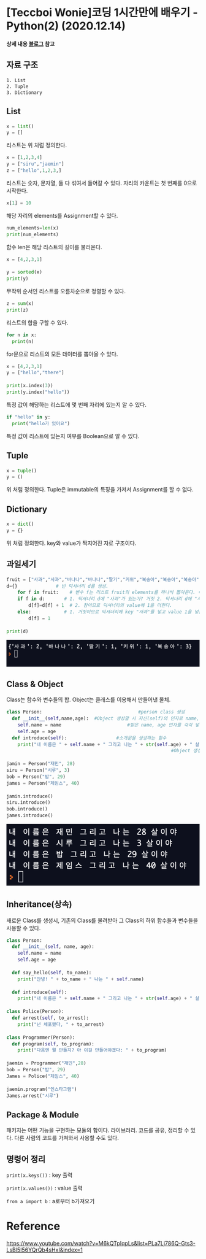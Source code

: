 # [Teccboi Wonie]코딩 1시간만에 배우기 -Python(2) (2020.12.14)



**상세 내용 [블로그](https://greedysiru.tistory.com/24) 참고**



## 자료 구조

	1. List
 	2. Tuple
 	3. Dictionary



## List

```python
x = list()
y = []
```

리스트는 위 처럼 정의한다.

```python
x = [1,2,3,4]
y = ["siru","jaemin"]
z = ["hello",1,2,3,]
```

리스트는 숫자, 문자열, 둘 다 섞여서 들어갈 수 있다. 자리의 카운트는 첫 번째를 0으로 시작한다.

```python
x[1] = 10
```

해당 자리의 elements를 Assignment할 수 있다.

```python
num_elements=len(x)
print(num_elements)
```

 함수 len은 해당 리스트의 길이를 불러온다.

 ```python
x = [4,2,3,1]

y = sorted(x)
print(y)
 ```

무작위 순서인 리스트를 오름차순으로 정렬할 수 있다.

```python
z = sum(x)
print(z)
```

리스트의 합을 구할 수 있다.

```python
for n in x:
  print(n)
```

for문으로 리스트의 모든 데이터를 뽑아올 수 있다.

```python
x = [4,2,3,1]
y = ["hello","there"]

print(x.index(3))
print(y.index("hello"))
```

특정 값이 해당하는  리스트에 몇 번째 자리에 있는지 알 수 있다.

```python
if "hello" in y:
  print("hello가 있어요")
```

특정 값이 리스트에 있는지 여부를 Boolean으로 알 수 있다.



## Tuple

```python
x = tuple()
y = ()
```

위 처럼 정의한다. Tuple은 immutable의 특징을 가져서 Assignment를 할 수 없다.



## Dictionary

```python
x = dict()
y = {}
```

위 처럼 정의한다. key와 value가 짝지어진 자료 구조이다.



## 과일세기

```python
fruit = ["사과","사과","바나나","바나나","딸기","키위","복숭아","복숭아","복숭아"] 																	# 리스트 fruit에 과일 데이터가 있다.
d={}              # 빈 딕셔너리 d를 생성. 
	for f in fruit:    # 변수 f는 리스트 fruit의 elements를 하나씩 뽑아온다. 이하 for문의 번호는 회차 수.
  	if f in d:       # 1. 딕셔너리 d에 "사과"가 있는가? 거짓 2. 딕셔너리 d에 "사과"가 있는가? 참 
    	d[f]=d[f] + 1  # 2. 참이므로 딕셔너리의 value에 1을 더한다.
  	else:            # 1. 거짓이므로 딕셔너리에 key "사과"를 넣고 value 1을 넣는다.
    	d[f] = 1

print(d)
```

![fruit](/ETC/images/Python2-1.png)



## Class & Object

 Class는 함수와 변수들의 합. Object는 클래스를 이용해서 만들어낸 물체.

```python
class Person: 									#person class 생성
  def __init__(self,name,age):  #Object 생성할 시 자신(self)의 인자로 name, age를 받는다.
    self.name = name						#받은 name, age 인자를 각각 넣는다.
    self.age = age
  def introduce(self):					#소개문을 생성하는 함수
    print("내 이름은 " + self.name + " 그리고 나는 " + str(self.age) + " 살이야") 
    														#Object 생성시 받은 인자들을 대입한다.

jamin = Person("재민", 28)
siru = Person("시루", 3)
bob = Person("밥", 29)
james = Person("제임스", 40)

jamin.introduce()
siru.introduce()
bob.introduce()
james.introduce()
```

![ClassObject](/ETC/images/Python2-2.png)



## Inheritance(상속)

새로운 Class를 생성시, 기존의 Class를 물려받아 그 Class의 하위 함수들과 변수들을 사용할 수 있다.

```python
class Person:
  def __init__(self, name, age):
    self.name = name
    self.age = age

  def say_hello(self, to_name):
    print("안녕! " + to_name + " 나는 " + self.name)
  
  def introduce(self):
    print("내 이름은 " + self.name + " 그리고 나는 " + str(self.age) + " 살이야")

class Police(Person):
  def arrest(self, to_arrest):
    print("넌 체포됐다, " + to_arrest)

class Programmer(Person):
  def program(self, to_program):
    print("다음엔 뭘 만들지? 아 이걸 만들어야겠다: " + to_program)

jaemin = Programmer("재민",28)
bob = Person("밥", 29)
James = Police("제임스", 40)

jaemin.program("인스타그램")
James.arrest("시루")
```



## Package & Module

패키지는 어떤 기능을 구현하는 모듈의 합이다. 라이브러리. 코드를 공유, 정리할 수 있다. 다른 사람의 코드를 가져와서 사용할 수도 있다.



## 명령어 정리

`print(x.keys())` : key 출력

`print(x.values())` : value 출력

`from a import b` : a로부터 b가져오기



# Reference

https://www.youtube.com/watch?v=M6kQTpIqpLs&list=PLa7Lj786Q-Gts3-LsBl5I56YQrQb4sHxI&index=1

